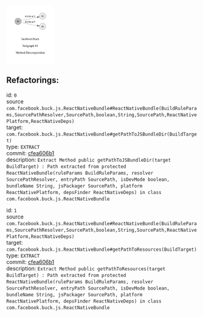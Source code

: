 <img src=subgraph_atomic_1.svg width=25%>

## Refactorings:

id: `0`\
source `com.facebook.buck.js.ReactNativeBundle#ReactNativeBundle(BuildRuleParams,SourcePathResolver,SourcePath,boolean,String,SourcePath,ReactNativePlatform,ReactNativeDeps)`\
target: `com.facebook.buck.js.ReactNativeBundle#getPathToJSBundleDir(BuildTarget)`\
type: `EXTRACT`\
commit: [cfea606b1](https://github.com/facebook/buck/commit/cfea606b129dbfc5703eb279d4803185afc99c58)\
description: `Extract Method public getPathToJSBundleDir(target BuildTarget) : Path extracted from protected ReactNativeBundle(ruleParams BuildRuleParams, resolver SourcePathResolver, entryPath SourcePath, isDevMode boolean, bundleName String, jsPackager SourcePath, platform ReactNativePlatform, depsFinder ReactNativeDeps) in class com.facebook.buck.js.ReactNativeBundle`

id: `1`\
source `com.facebook.buck.js.ReactNativeBundle#ReactNativeBundle(BuildRuleParams,SourcePathResolver,SourcePath,boolean,String,SourcePath,ReactNativePlatform,ReactNativeDeps)`\
target: `com.facebook.buck.js.ReactNativeBundle#getPathToResources(BuildTarget)`\
type: `EXTRACT`\
commit: [cfea606b1](https://github.com/facebook/buck/commit/cfea606b129dbfc5703eb279d4803185afc99c58)\
description: `Extract Method public getPathToResources(target BuildTarget) : Path extracted from protected ReactNativeBundle(ruleParams BuildRuleParams, resolver SourcePathResolver, entryPath SourcePath, isDevMode boolean, bundleName String, jsPackager SourcePath, platform ReactNativePlatform, depsFinder ReactNativeDeps) in class com.facebook.buck.js.ReactNativeBundle`


